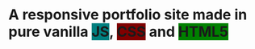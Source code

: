 <h1> A responsive portfolio site made in pure vanilla <span style="background-color:teal;">JS</span>, <span style="background-color:maroon;">CSS</span> and <span style="background-color:green;">HTML5</span></h1>
